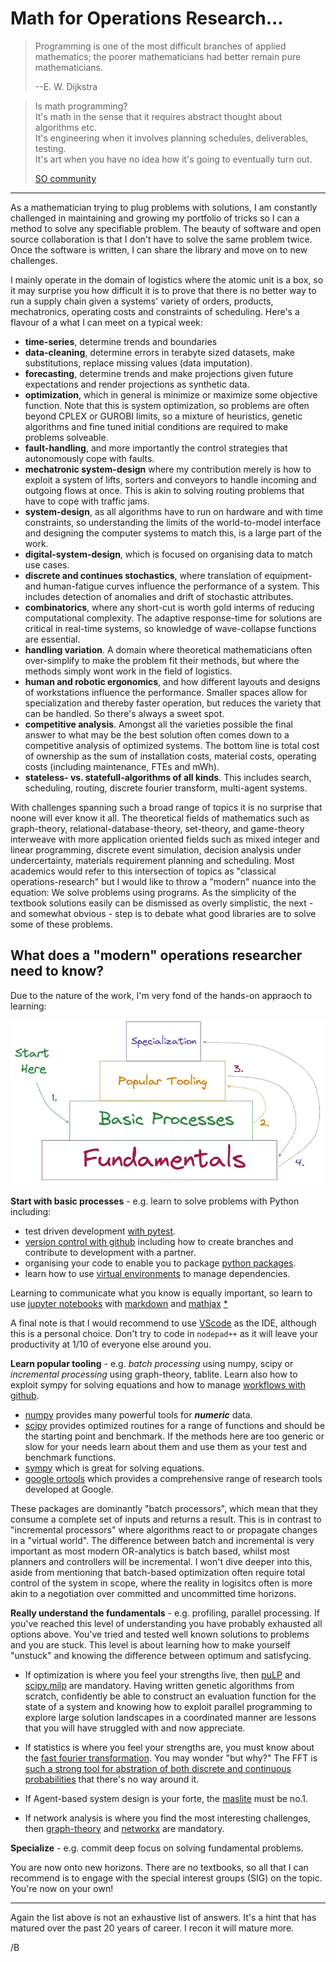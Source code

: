 # Math for Operations Research...

> Programming is one of the most difficult branches of applied mathematics; the poorer mathematicians had better remain pure mathematicians.
> 
> --E. W. Dijkstra

> Is math programming?<br>
> It's math in the sense that it requires abstract thought about algorithms etc.<br>
> It's engineering when it involves planning schedules, deliverables, testing.<br>
> It's art when you have no idea how it's going to eventually turn out.<br>
>
> [SO community](https://stackoverflow.com/a/137560/1186019)

---------

As a mathematician trying to plug problems with solutions, I am constantly challenged in maintaining and growing my portfolio of tricks so I can a method to solve any specifiable problem. The beauty of software and open source collaboration is that I don't have to solve the same problem twice. Once the software is written, I can share the library and move on to new challenges.

I mainly operate in the domain of logistics where the atomic unit is a box, so it may surprise you how difficult it is to prove that there is no better way to run a supply chain given a systems' variety of orders, products, mechatronics, operating costs and constraints of scheduling. Here's a flavour of a what I can meet on a typical week:

- **time-series**, determine trends and boundaries
- **data-cleaning**, determine errors in terabyte sized datasets, make substitutions, replace missing values (data imputation).
- **forecasting**, determine trends and make projections given future expectations and render projections as synthetic data.
- **optimization**, which in general is minimize or maximize some objective function. Note that this is system optimization, so problems are often beyond CPLEX or GUROBI limits, so a mixture of heuristics, genetic algorithms and fine tuned initial conditions are required to make problems solveable.
- **fault-handling**, and more importantly the control strategies that autonomously cope with faults. 
- **mechatronic system-design** where my contribution merely is how to exploit a system of lifts, sorters and conveyors to handle incoming and outgoing flows at once. This is akin to solving routing problems that have to cope with traffic jams.
- **system-design**, as all algorithms have to run on hardware and with time constraints, so understanding the limits of the world-to-model interface and designing the computer systems to match this, is a large part of the work.
- **digital-system-design**, which is focused on organising data to match use cases.
- **discrete and continues stochastics**, where translation of equipment- and human-fatigue curves influence the performance of a system. This includes detection of anomalies and drift of stochastic attributes.
- **combinatorics**, where any short-cut is worth gold interms of reducing computational complexity. The adaptive response-time for solutions are critical in real-time systems, so knowledge of wave-collapse functions are essential.
- **handling variation**. A domain where theoretical mathematicians often over-simplify to make the problem fit their methods, but where the methods simply wont work in the field of logistics.
- **human and robotic ergonomics**, and how different layouts and designs of workstations influence the performance. Smaller spaces allow for specialization and thereby faster operation, but reduces the variety that can be handled. So there's always a sweet spot.
- **competitive analysis**. Amongst all the varieties possible the final answer to what may be the best solution often comes down to a competitive analysis of optimized systems. The bottom line is total cost of ownership as the sum of installation costs, material costs, operating costs (including maintenance, FTEs and mWh).
- **stateless- vs. statefull-algorithms of all kinds**. This includes search, scheduling, routing, discrete fourier transform, multi-agent systems.

With challenges spanning such a broad range of topics it is no surprise that noone will ever know it all. 
The theoretical fields of mathematics such as graph-theory, relational-database-theory, set-theory, and game-theory interweave with more application oriented fields such as mixed integer and linear programming, discrete event simulation, decision analysis under undercertainty, materials requirement planning and scheduling. Most academics would refer to this intersection of topics as "classical operations-research" but I would like to throw a "modern" nuance into the equation: We solve problems using programs. As the simplicity of the textbook solutions easily can be dismissed as overly simplistic, the next - and somewhat obvious - step is to debate what good libraries are to solve some of these problems.

## What does a "modern" operations researcher need to know?

Due to the nature of the work, I'm very fond of the hands-on appraoch to learning:


![linkedin.com/in/aurimas-griciunas](/content/artwork/aurimas-griciunas.png)


**Start with basic processes** - e.g. learn to solve problems with Python including:

- test driven development [with pytest](https://docs.pytest.org/en/7.2.x/contents.html).
- [version control with github](https://github.com/skills/introduction-to-github) including how to create branches and contribute to development with a partner. 
- organising your code to enable you to package [python packages](https://github.com/root-11/root-11.github.io/blob/master/content/code_organisation.ipynb). 
- learn how to use [virtual environments](https://docs.python.org/3/library/venv.html) to manage dependencies.

Learning to communicate what you know is equally important, so learn to use [jupyter notebooks](https://jupyter.org/) with [markdown](https://daringfireball.net/projects/markdown/syntax) and [mathjax](https://jojozhuang.github.io/tutorial/mathjax-cheat-sheet-for-mathematical-notation/) [*](https://math.meta.stackexchange.com/questions/5020/mathjax-basic-tutorial-and-quick-reference)

A final note is that I would recommend to use [VScode](https://code.visualstudio.com/) as the IDE, although this is a personal choice. Don't try to code in `nodepad++` as it will leave your productivity at 1/10 of everyone else around you.


**Learn popular tooling** - e.g. *batch processing* using numpy, scipy or *incremental processing* using graph-theory, tablite. Learn also how to exploit sympy for solving equations and how to manage [workflows with github](https://docs.github.com/en/actions/automating-builds-and-tests/building-and-testing-python).

- [numpy](https://numpy.org/doc/stable/index.html) provides many powerful tools for ___numeric___ data. 
- [scipy](https://docs.scipy.org/doc/scipy/tutorial/general.html) provides optimized routines for a range of functions and should be the starting point and benchmark. If the methods here are too generic or slow for your needs learn about them and use them as your test and benchmark functions.
- [sympy](https://docs.sympy.org/latest/index.html#)  which is great for solving equations.
- [google ortools](https://developers.google.com/optimization/introduction/python) which provides a comprehensive range of research tools developed at Google.

These packages are dominantly "batch processors", which mean that they consume a complete set of inputs and returns a result. This is in contrast to "incremental processors" where algorithms react to or propagate changes in a "virtual world". The difference between batch and incremental is very important as most modern OR-analytics is batch based, whilst most planners and controllers will be incremental. I won't dive deeper into this, aside from mentioning that batch-based optimization often require total control of the system in scope, where the reality in logisitcs often is more akin to a negotiation over committed and uncommitted time horizons.

**Really understand the fundamentals** - e.g. profiling, parallel processing. If you've reached this level of understanding you have probably exhausted all options above. You've tried and tested well known solutions to problems and you are stuck. This level is about learning how to make yourself "unstuck" and knowing the difference between optimum and satisfycing.

- If optimization is where you feel your strengths live, then [puLP](https://coin-or.github.io/pulp/index.html) and [scipy.milp](https://docs.scipy.org/doc/scipy/reference/generated/scipy.optimize.milp.html) are mandatory. Having written genetic algorithms from scratch, confidently be able to construct an evaluation function for the state of a system and knowing how to exploit parallel programming to explore large solution landscapes in a coordinated manner are lessons that you will have struggled with and now appreciate.

- If statistics is where you feel your strengths are, you must know about the [fast fourier transformation](https://docs.scipy.org/doc/scipy/reference/generated/scipy.signal.fftconvolve.html#scipy.signal.fftconvolve). You may wonder "but why?" The FFT is [such a strong tool for abstration of both discrete and continuous probabilities](https://www.youtube.com/watch?v=KuXjwB4LzSA) that there's no way around it.

- If Agent-based system design is your forte, the [maslite](https://github.com/root-11/maslite) must be no.1.

- If network analysis is where you find the most interesting challenges, then [graph-theory](https://github.com/root-11/graph-theory) and [networkx](https://networkx.org/) are mandatory.


**Specialize** - e.g. commit deep focus on solving fundamental problems.

You are now onto new horizons. There are no textbooks, so all that I can recommend is to engage with the special interest groups (SIG) on the topic. You're now on your own!


---------

Again the list above is not an exhaustive list of answers. It's a hint that has matured over the past 20 years of career. I recon it will mature more.

/B

